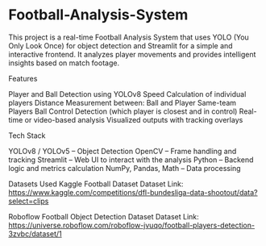# Football-Analysis-System
This project is a real-time Football Analysis System that uses YOLO (You Only Look Once) for object detection and Streamlit for a simple and interactive frontend. It analyzes player movements and provides intelligent insights based on match footage.

Features

 Player and Ball Detection using YOLOv8
 Speed Calculation of individual players
 Distance Measurement between:
 Ball and Player
 Same-team Players
 Ball Control Detection (which player is closest and in control)
 Real-time or video-based analysis
 Visualized outputs with tracking overlays

 Tech Stack
 
YOLOv8 / YOLOv5 – Object Detection
OpenCV – Frame handling and tracking
Streamlit – Web UI to interact with the analysis
Python – Backend logic and metrics calculation
NumPy, Pandas, Math – Data processing

 Datasets Used
  Kaggle Football Dataset
Dataset Link: https://www.kaggle.com/competitions/dfl-bundesliga-data-shootout/data?select=clips

  Roboflow Football Object Detection Dataset
Dataset Link: https://universe.roboflow.com/roboflow-jvuqo/football-players-detection-3zvbc/dataset/1
